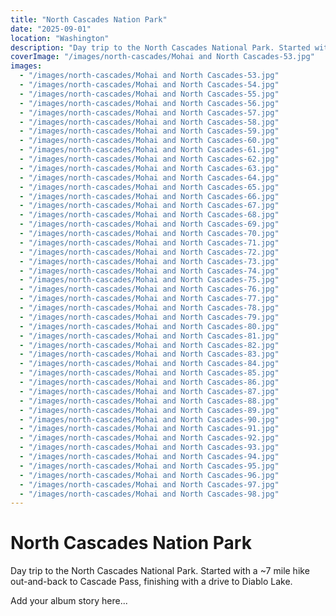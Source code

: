 ```yaml
---
title: "North Cascades Nation Park"
date: "2025-09-01"
location: "Washington"
description: "Day trip to the North Cascades National Park. Started with a ~7 mile hike out-and-back to Cascade Pass, finishing with a drive to Diablo Lake."
coverImage: "/images/north-cascades/Mohai and North Cascades-53.jpg"
images:
  - "/images/north-cascades/Mohai and North Cascades-53.jpg"
  - "/images/north-cascades/Mohai and North Cascades-54.jpg"
  - "/images/north-cascades/Mohai and North Cascades-55.jpg"
  - "/images/north-cascades/Mohai and North Cascades-56.jpg"
  - "/images/north-cascades/Mohai and North Cascades-57.jpg"
  - "/images/north-cascades/Mohai and North Cascades-58.jpg"
  - "/images/north-cascades/Mohai and North Cascades-59.jpg"
  - "/images/north-cascades/Mohai and North Cascades-60.jpg"
  - "/images/north-cascades/Mohai and North Cascades-61.jpg"
  - "/images/north-cascades/Mohai and North Cascades-62.jpg"
  - "/images/north-cascades/Mohai and North Cascades-63.jpg"
  - "/images/north-cascades/Mohai and North Cascades-64.jpg"
  - "/images/north-cascades/Mohai and North Cascades-65.jpg"
  - "/images/north-cascades/Mohai and North Cascades-66.jpg"
  - "/images/north-cascades/Mohai and North Cascades-67.jpg"
  - "/images/north-cascades/Mohai and North Cascades-68.jpg"
  - "/images/north-cascades/Mohai and North Cascades-69.jpg"
  - "/images/north-cascades/Mohai and North Cascades-70.jpg"
  - "/images/north-cascades/Mohai and North Cascades-71.jpg"
  - "/images/north-cascades/Mohai and North Cascades-72.jpg"
  - "/images/north-cascades/Mohai and North Cascades-73.jpg"
  - "/images/north-cascades/Mohai and North Cascades-74.jpg"
  - "/images/north-cascades/Mohai and North Cascades-75.jpg"
  - "/images/north-cascades/Mohai and North Cascades-76.jpg"
  - "/images/north-cascades/Mohai and North Cascades-77.jpg"
  - "/images/north-cascades/Mohai and North Cascades-78.jpg"
  - "/images/north-cascades/Mohai and North Cascades-79.jpg"
  - "/images/north-cascades/Mohai and North Cascades-80.jpg"
  - "/images/north-cascades/Mohai and North Cascades-81.jpg"
  - "/images/north-cascades/Mohai and North Cascades-82.jpg"
  - "/images/north-cascades/Mohai and North Cascades-83.jpg"
  - "/images/north-cascades/Mohai and North Cascades-84.jpg"
  - "/images/north-cascades/Mohai and North Cascades-85.jpg"
  - "/images/north-cascades/Mohai and North Cascades-86.jpg"
  - "/images/north-cascades/Mohai and North Cascades-87.jpg"
  - "/images/north-cascades/Mohai and North Cascades-88.jpg"
  - "/images/north-cascades/Mohai and North Cascades-89.jpg"
  - "/images/north-cascades/Mohai and North Cascades-90.jpg"
  - "/images/north-cascades/Mohai and North Cascades-91.jpg"
  - "/images/north-cascades/Mohai and North Cascades-92.jpg"
  - "/images/north-cascades/Mohai and North Cascades-93.jpg"
  - "/images/north-cascades/Mohai and North Cascades-94.jpg"
  - "/images/north-cascades/Mohai and North Cascades-95.jpg"
  - "/images/north-cascades/Mohai and North Cascades-96.jpg"
  - "/images/north-cascades/Mohai and North Cascades-97.jpg"
  - "/images/north-cascades/Mohai and North Cascades-98.jpg"
---
```


# North Cascades Nation Park

Day trip to the North Cascades National Park. Started with a ~7 mile hike out-and-back to Cascade Pass, finishing with a drive to Diablo Lake.

Add your album story here...
